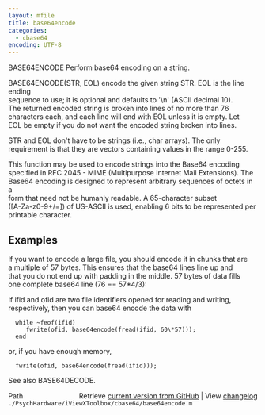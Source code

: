```yaml
---
layout: mfile
title: base64encode
categories:
  - cbase64
encoding: UTF-8
---
```


BASE64ENCODE Perform base64 encoding on a string.  

   BASE64ENCODE(STR, EOL) encode the given string STR.  EOL is the line ending  
   sequence to use; it is optional and defaults to '\\n' (ASCII decimal 10).  
   The returned encoded string is broken into lines of no more than 76  
   characters each, and each line will end with EOL unless it is empty.  Let  
   EOL be empty if you do not want the encoded string broken into lines.  

   STR and EOL don't have to be strings (i.e., char arrays).  The only  
   requirement is that they are vectors containing values in the range 0-255.  

   This function may be used to encode strings into the Base64 encoding  
   specified in RFC 2045 - MIME (Multipurpose Internet Mail Extensions).  The  
   Base64 encoding is designed to represent arbitrary sequences of octets in a  
   form that need not be humanly readable.  A 65-character subset  
   ([A-Za-z0-9+/=]) of US-ASCII is used, enabling 6 bits to be represented per  
   printable character.  

   Examples  
   --------  

   If you want to encode a large file, you should encode it in chunks that are  
   a multiple of 57 bytes.  This ensures that the base64 lines line up and  
   that you do not end up with padding in the middle.  57 bytes of data fills  
   one complete base64 line (76 == 57\*4/3):  

   If ifid and ofid are two file identifiers opened for reading and writing,  
   respectively, then you can base64 encode the data with  

      while ~feof(ifid)  
         fwrite(ofid, base64encode(fread(ifid, 60\*57)));  
      end  

   or, if you have enough memory,  

      fwrite(ofid, base64encode(fread(ifid)));  

   See also BASE64DECODE.  


<div class="code_header" style="text-align:right;">
  <span style="float:left;">Path&nbsp;&nbsp;</span> <span class="counter">Retrieve <a href=
  "https://raw.github.com/Psychtoolbox-3/Psychtoolbox-3/beta/./PsychHardware/iViewXToolbox/cbase64/base64encode.m">current version from GitHub</a> | View <a href=
  "https://github.com/Psychtoolbox-3/Psychtoolbox-3/commits/beta/./PsychHardware/iViewXToolbox/cbase64/base64encode.m">changelog</a></span>
</div>
<div class="code">
  <code>./PsychHardware/iViewXToolbox/cbase64/base64encode.m</code>
</div>
